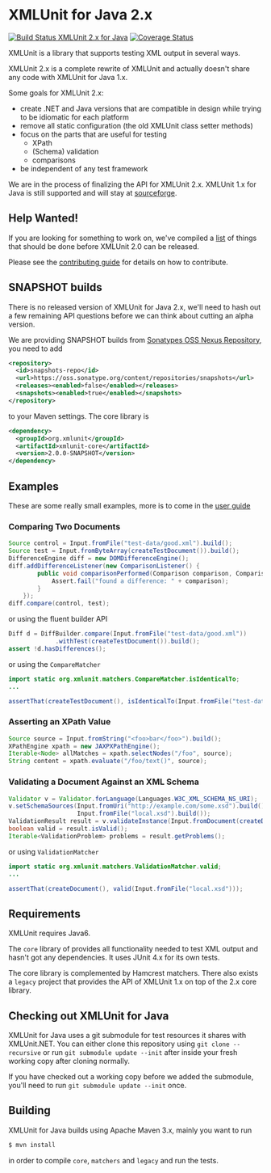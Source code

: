 XMLUnit for Java 2.x
====================

[![Build Status XMLUnit 2.x for Java](https://travis-ci.org/xmlunit/xmlunit.svg?branch=master)](https://travis-ci.org/xmlunit/xmlunit) [![Coverage Status](https://coveralls.io/repos/xmlunit/xmlunit/badge.svg)](https://coveralls.io/r/xmlunit/xmlunit)

XMLUnit is a library that supports testing XML output in several ways.

XMLUnit 2.x is a complete rewrite of XMLUnit and actually doesn't
share any code with XMLUnit for Java 1.x.

Some goals for XMLUnit 2.x:

* create .NET and Java versions that are compatible in design while
  trying to be idiomatic for each platform
* remove all static configuration (the old XMLUnit class setter methods)
* focus on the parts that are useful for testing
  - XPath
  - (Schema) validation
  - comparisons
* be independent of any test framework

We are in the process of finalizing the API for XMLUnit 2.x.  XMLUnit
1.x for Java is still supported and will stay at
[sourceforge](https://sourceforge.net/projects/xmlunit/).

## Help Wanted!

If you are looking for something to work on, we've compiled a
[list](HELP_WANTED.md) of things that should be done before XMLUnit
2.0 can be released.

Please see the [contributing guide](CONTRIBUTING.md) for details on
how to contribute.

## SNAPSHOT builds

There is no released version of XMLUnit for Java 2.x, we'll need to
hash out a few remaining API questions before we can think about
cutting an alpha version.

We are providing SNAPSHOT builds from
[Sonatypes OSS Nexus Repository](https://oss.sonatype.org/content/repositories/snapshots/org/xmlunit/),
you need to add

```xml
<repository>
  <id>snapshots-repo</id>
  <url>https://oss.sonatype.org/content/repositories/snapshots</url>
  <releases><enabled>false</enabled></releases>
  <snapshots><enabled>true</enabled></snapshots>
</repository>
```

to your Maven settings.  The core library is

```xml
<dependency>
  <groupId>org.xmlunit</groupId>
  <artifactId>xmlunit-core</artifactId>
  <version>2.0.0-SNAPSHOT</version>
</dependency>
```

## Examples

These are some really small examples, more is to come in the [user guide](https://github.com/xmlunit/user-guide/wiki)

### Comparing Two Documents

```java
Source control = Input.fromFile("test-data/good.xml").build();
Source test = Input.fromByteArray(createTestDocument()).build();
DifferenceEngine diff = new DOMDifferenceEngine();
diff.addDifferenceListener(new ComparisonListener() {
        public void comparisonPerformed(Comparison comparison, ComparisonResult outcome) {
            Assert.fail("found a difference: " + comparison);
        }
    });
diff.compare(control, test);
```

or using the fluent builder API

```java
Diff d = DiffBuilder.compare(Input.fromFile("test-data/good.xml"))
             .withTest(createTestDocument()).build();
assert !d.hasDifferences();
```

or using the `CompareMatcher`

```java
import static org.xmlunit.matchers.CompareMatcher.isIdenticalTo;
...

assertThat(createTestDocument(), isIdenticalTo(Input.fromFile("test-data/good.xml")));
```

### Asserting an XPath Value

```java
Source source = Input.fromString("<foo>bar</foo>").build();
XPathEngine xpath = new JAXPXPathEngine();
Iterable<Node> allMatches = xpath.selectNodes("/foo", source);
String content = xpath.evaluate("/foo/text()", source);
```

### Validating a Document Against an XML Schema

```java
Validator v = Validator.forLanguage(Languages.W3C_XML_SCHEMA_NS_URI);
v.setSchemaSources(Input.fromUri("http://example.com/some.xsd").build(),
                   Input.fromFile("local.xsd").build());
ValidationResult result = v.validateInstance(Input.fromDocument(createDocument()).build());
boolean valid = result.isValid();
Iterable<ValidationProblem> problems = result.getProblems();
```

or using `ValidationMatcher`

```java
import static org.xmlunit.matchers.ValidationMatcher.valid;
...

assertThat(createDocument(), valid(Input.fromFile("local.xsd")));
```

## Requirements

XMLUnit requires Java6.

The `core` library of provides all functionality needed to test XML
output and hasn't got any dependencies.  It uses JUnit 4.x for its own
tests.

The core library is complemented by Hamcrest matchers.  There also
exists a `legacy` project that provides the API of XMLUnit 1.x on top
of the 2.x core library.

## Checking out XMLUnit for Java

XMLUnit for Java uses a git submodule for test resources it shares
with XMLUnit.NET.  You can either clone this repository using `git
clone --recursive` or run `git submodule update --init` after inside
your fresh working copy after cloning normally.

If you have checked out a working copy before we added the submodule,
you'll need to run `git submodule update --init` once.

## Building

XMLUnit for Java builds using Apache Maven 3.x, mainly you want to run

```sh
$ mvn install
```

in order to compile `core`, `matchers` and `legacy` and run the
tests.
